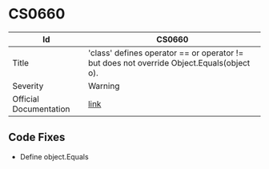 # CS0660

| Id                     | CS0660                                                                                         |
| ---------------------- | ---------------------------------------------------------------------------------------------- |
| Title                  | 'class' defines operator == or operator \!= but does not override Object\.Equals\(object o\)\. |
| Severity               | Warning                                                                                        |
| Official Documentation | [link](http://docs.microsoft.com/en-us/dotnet/csharp/misc/cs0660)                              |

## Code Fixes

* Define object\.Equals


